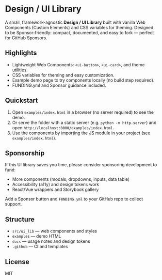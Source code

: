 # Design / UI Library

A small, framework-agnostic **Design / UI Library** built with vanilla Web Components (Custom Elements) and CSS variables for theming.
Designed to be Sponsor-friendly: compact, documented, and easy to fork — perfect for GitHub Sponsors.

## Highlights

- Lightweight Web Components: `<ui-button>`, `<ui-card>`, and theme utilities.
- CSS variables for theming and easy customization.
- Example demo page to try components locally (no build step required).
- FUNDING.yml and Sponsor guidance included.

## Quickstart

1. Open `examples/index.html` in a browser (no server required) to see the demo.
2. Or serve the folder with a static server (e.g. `python -m http.server`) and open `http://localhost:8000/examples/index.html`.
3. Use the components by importing the JS module in your project (see `examples/index.html`).

## Sponsorship

If this UI library saves you time, please consider sponsoring development to fund:
- More components (modals, dropdowns, inputs, data table)
- Accessibility (a11y) and design tokens work
- React/Vue wrappers and Storybook gallery

Add a Sponsor button and `FUNDING.yml` to your GitHub repo to collect support.

## Structure

- `src/ui_lib` — web components and styles
- `examples` — demo HTML
- `docs` — usage notes and design tokens
- `.github` — CI and templates

## License

MIT
